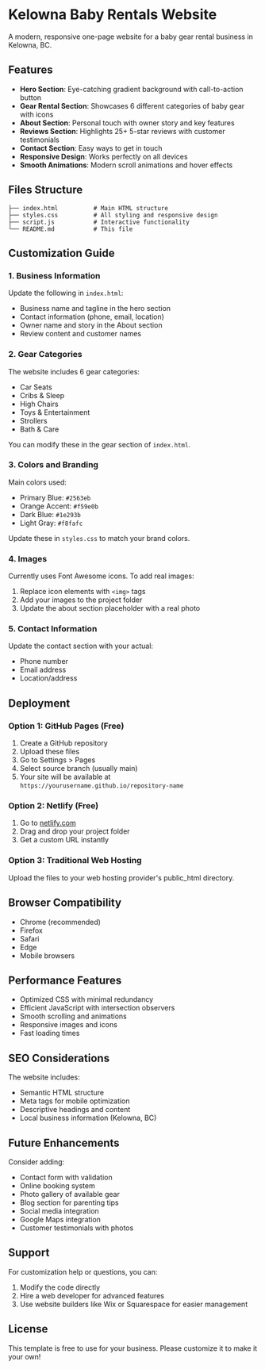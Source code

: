 # Kelowna Baby Rentals Website

A modern, responsive one-page website for a baby gear rental business in Kelowna, BC.

## Features

- **Hero Section**: Eye-catching gradient background with call-to-action button
- **Gear Rental Section**: Showcases 6 different categories of baby gear with icons
- **About Section**: Personal touch with owner story and key features
- **Reviews Section**: Highlights 25+ 5-star reviews with customer testimonials
- **Contact Section**: Easy ways to get in touch
- **Responsive Design**: Works perfectly on all devices
- **Smooth Animations**: Modern scroll animations and hover effects

## Files Structure

```
├── index.html          # Main HTML structure
├── styles.css          # All styling and responsive design
├── script.js           # Interactive functionality
└── README.md           # This file
```

## Customization Guide

### 1. Business Information
Update the following in `index.html`:
- Business name and tagline in the hero section
- Contact information (phone, email, location)
- Owner name and story in the About section
- Review content and customer names

### 2. Gear Categories
The website includes 6 gear categories:
- Car Seats
- Cribs & Sleep
- High Chairs
- Toys & Entertainment
- Strollers
- Bath & Care

You can modify these in the gear section of `index.html`.

### 3. Colors and Branding
Main colors used:
- Primary Blue: `#2563eb`
- Orange Accent: `#f59e0b`
- Dark Blue: `#1e293b`
- Light Gray: `#f8fafc`

Update these in `styles.css` to match your brand colors.

### 4. Images
Currently uses Font Awesome icons. To add real images:
1. Replace icon elements with `<img>` tags
2. Add your images to the project folder
3. Update the about section placeholder with a real photo

### 5. Contact Information
Update the contact section with your actual:
- Phone number
- Email address
- Location/address

## Deployment

### Option 1: GitHub Pages (Free)
1. Create a GitHub repository
2. Upload these files
3. Go to Settings > Pages
4. Select source branch (usually main)
5. Your site will be available at `https://yourusername.github.io/repository-name`

### Option 2: Netlify (Free)
1. Go to [netlify.com](https://netlify.com)
2. Drag and drop your project folder
3. Get a custom URL instantly

### Option 3: Traditional Web Hosting
Upload the files to your web hosting provider's public_html directory.

## Browser Compatibility

- Chrome (recommended)
- Firefox
- Safari
- Edge
- Mobile browsers

## Performance Features

- Optimized CSS with minimal redundancy
- Efficient JavaScript with intersection observers
- Smooth scrolling and animations
- Responsive images and icons
- Fast loading times

## SEO Considerations

The website includes:
- Semantic HTML structure
- Meta tags for mobile optimization
- Descriptive headings and content
- Local business information (Kelowna, BC)

## Future Enhancements

Consider adding:
- Contact form with validation
- Online booking system
- Photo gallery of available gear
- Blog section for parenting tips
- Social media integration
- Google Maps integration
- Customer testimonials with photos

## Support

For customization help or questions, you can:
1. Modify the code directly
2. Hire a web developer for advanced features
3. Use website builders like Wix or Squarespace for easier management

## License

This template is free to use for your business. Please customize it to make it your own! 